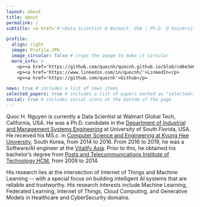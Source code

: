 ```yaml
---
layout: about
title: about
permalink: /
subtitle: <a href='#'>Data Scientist @ Walmart, USA | Ph.D. @ University of South Florida</a>.

profile:
  align: right
  image: Profile.JPG
  image_circular: false # crops the image to make it circular
  more_info: >
    <p><a href='https://github.com/quocnh/quocnh.github.io/blob/c46e3e0aada9c8c38a9db6453c30fa85e109cb25/assets/pdf/Quoc_Academia_CV.pdf'>CV</p>
    <p><a href='https://www.linkedin.com/in/quocnh/'>LinkedIn</p>
    <p><a href='https://github.com/quocnh'>Github</p>

news: true # includes a list of news items
selected_papers: true # includes a list of papers marked as "selected={true}"
social: true # includes social icons at the bottom of the page
---
```


Quoc H. Nguyen is currently a Data Scientist at Walmart Global Tech, California, USA. He was a Ph.D. candidate in the <a href=''>Department of Industrial and Management Systems Engineering</a> at University of South Florida, USA. He received his MS.c. in <a href='http://www.icnslab.net/'>Computer Science and Engineering at Kyung Hee University</a>, South Korea, from 2014 to 2016. From 2016 to 2019, he was a Software/AI engineer at the <a href='https://www.vitalify.asia/'>Vitalify Asia</a>. Prior to this, he obtained his bachelor’s degree from <a href='https://ptithcm.edu.vn/'>Posts and Telecommunications Institute of Technology HCM</a>, from 2009 to 2014. 

His research lies at the intersection of Internet of Things and Machine Learning -- with a special focus on building intelligent AI systems that are reliable and trustworthy. His research interests include Machine Learning, Federated Learning, Internet of Things, Cloud Computing, and Generative Models in Healthcare and CyberSecurity domains.
